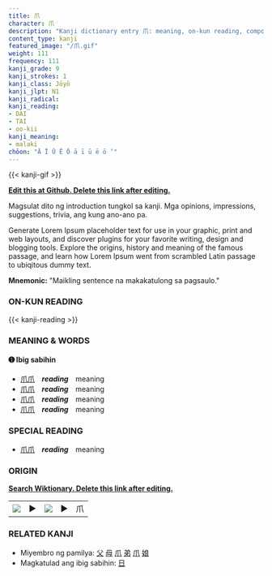 ```yaml
---
title: 爪
character: 爪
description: "Kanji dictionary entry 爪: meaning, on-kun reading, compounds, origin, related kanji"
content_type: kanji
featured_image: "/爪.gif"
weight: 111
frequency: 111
kanji_grade: 9
kanji_strokes: 1
kanji_class: Jōyō
kanji_jlpt: N1
kanji_radical: 
kanji_reading: 
- DAI
- TAI
- oo-kii
kanji_meaning:
- malaki
chōon: "Ā Ī Ū Ē Ō ā ī ū ē ō ’"
---
```

[//]: # (Don't edit the line below. Kanji animated GIF code is automatically generated.)
{{< kanji-gif >}}

[//]: # (Edit below this line.)

**[Edit this at Github. Delete this link after editing.](https://github.com/tim0g/tim/tree/main/content/kanji/爪/index.md)**

Magsulat dito ng introduction tungkol sa kanji. Mga opinions, impressions, suggestions, trivia, ang kung ano-ano pa.

Generate Lorem Ipsum placeholder text for use in your graphic, print and web layouts, and discover plugins for your favorite writing, design and blogging tools. Explore the origins, history and meaning of the famous passage, and learn how Lorem Ipsum went from scrambled Latin passage to ubiqitous dummy text.
 
**Mnemonic:** "Maikling sentence na makakatulong sa pagsaulo."

### ON-KUN READING

[//]: # (Don't edit the line below. ON-KUN READING code is automatically generated.)
{{< kanji-reading >}}

### MEANING & WORDS

#### ➊ **Ibig sabihin**
  - [爪](../爪)[爪](../爪)　***reading***　meaning
  - [爪](../爪)[爪](../爪)　***reading***　meaning
  - [爪](../爪)[爪](../爪)　***reading***　meaning
  - [爪](../爪)[爪](../爪)　***reading***　meaning

### SPECIAL READING
  - [爪](../爪)[爪](../爪)　***reading***　meaning

### ORIGIN

**[Search Wiktionary. Delete this link after editing.](https://wiktionary.org/wiki/爪)**
<table class="kanji-table"><tr><td>
<img src="60px-爪-bronze.svg.png">
</td><td>▶</td><td>
<img src="60px-爪-oracle.svg.png">
</td><td>▶</td>
<td class="kanji-origin">爪</td>
</tr></table>

### RELATED KANJI
- Miyembro ng pamilya: [父](../父) [母](../母) [爪](../爪) [弟](../弟) [爪](../爪) [娘](../娘)
- Magkatulad ang ibig sabihin: [日](../日)
